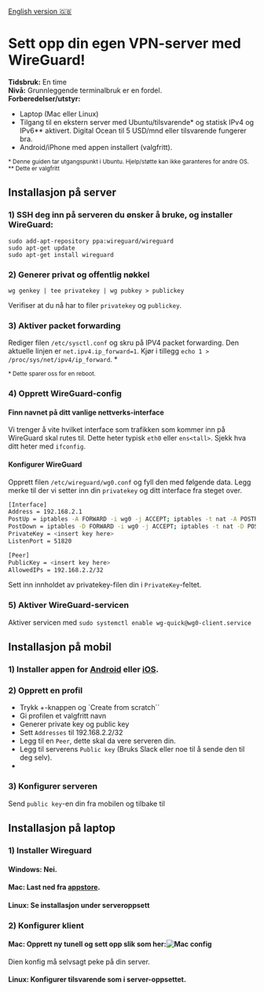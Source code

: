 ﻿[English version 🇬🇧](english.md)
# Sett opp din egen VPN-server med WireGuard!
**Tidsbruk:** En time  
**Nivå:** Grunnleggende terminalbruk er en fordel.  
**Forberedelser/utstyr:**
-   Laptop (Mac eller Linux)
-   Tilgang til en ekstern server med Ubuntu/tilsvarende* og statisk IPv4 og IPv6** aktivert. Digital Ocean til 5 USD/mnd eller tilsvarende fungerer bra.
  -   Android/iPhone med appen installert (valgfritt).

<sub>* Denne guiden tar utgangspunkt i Ubuntu. Hjelp/støtte kan ikke garanteres for andre OS.</sub>
<sub>** Dette er valgfritt</sub>
## Installasjon på server
### 1) SSH deg inn på serveren du ønsker å bruke, og installer WireGuard:
```
sudo add-apt-repository ppa:wireguard/wireguard
sudo apt-get update
sudo apt-get install wireguard
```
### 2) Generer privat og offentlig nøkkel
```
wg genkey | tee privatekey | wg pubkey > publickey
```
Verifiser at du nå har to filer `privatekey` og `publickey`.

### 3) Aktiver packet forwarding
Rediger filen  `/etc/sysctl.conf` og skru på IPV4 packet forwarding. 
Den aktuelle linjen er `net.ipv4.ip_forward=1`.
Kjør i tillegg `echo 1 > /proc/sys/net/ipv4/ip_forward`. * 

<sub>* Dette sparer oss for en reboot.</sub>

### 4) Opprett WireGuard-config

#### Finn navnet på ditt vanlige nettverks-interface
Vi trenger å vite hvilket interface som trafikken som kommer inn på WireGuard skal rutes til. Dette heter typisk `eth0` eller `ens<tall>`. Sjekk hva ditt heter med `ifconfig`.

#### Konfigurer WireGuard
Opprett filen `/etc/wireguard/wg0.conf` og fyll den med følgende data. Legg merke til der vi setter inn din `privatekey` og ditt interface fra steget over.
```bash
[Interface]
Address = 192.168.2.1
PostUp = iptables -A FORWARD -i wg0 -j ACCEPT; iptables -t nat -A POSTROUTING -o <interface name> -j MASQUERADE; ip6tables -A FORWARD -i wg0 -j ACCEPT; ip6tables -t nat -A POSTROUTING -o <interface name> -j MASQUERADE
PostDown = iptables -D FORWARD -i wg0 -j ACCEPT; iptables -t nat -D POSTROUTING -o <interface name> -j MASQUERADE; ip6tables -D FORWARD -i wg0 -j ACCEPT; ip6tables -t nat -D POSTROUTING -o <interface name> -j MASQUERADE
PrivateKey = <insert key here>
ListenPort = 51820

[Peer]
PublicKey = <insert key here>
AllowedIPs = 192.168.2.2/32
```
Sett inn innholdet av privatekey-filen din i `PrivateKey`-feltet.

### 5) Aktiver WireGuard-servicen
Aktiver servicen med `sudo systemctl enable wg-quick@wg0-client.service` 


## Installasjon på mobil
### 1) Installer appen for [Android](https://play.google.com/store/apps/details?id=com.wireguard.android) eller [iOS](https://itunes.apple.com/us/app/wireguard/id1441195209?ls=1&mt=8).

### 2) Opprett en profil
* Trykk +-knappen og `Create from scratch``
* Gi profilen et valgfritt navn
* Generer private key og public key
* Sett `Addresses` til 192.168.2.2/32
* Legg til en `Peer`, dette skal da vere serveren din.
* Legg til serverens `Public key` (Bruks Slack eller noe til å sende den til deg selv).
* 
### 3) Konfigurer serveren
Send `public key`-en din fra mobilen og tilbake til

## Installasjon på laptop
### 1) Installer Wireguard
#### Windows: Nei.
#### Mac: Last ned fra [appstore](https://itunes.apple.com/us/app/wireguard/id1451685025?ls=1&mt=12).
#### Linux: Se installasjon under serveroppsett
### 2) Konfigurer klient
#### Mac: Opprett ny tunell og sett opp slik som her:![Mac config](https://i.imgur.com/W60ldFj.jpg)
Dien konfig må selvsagt peke på din server.

#### Linux: Konfigurer tilsvarende som i server-oppsettet.